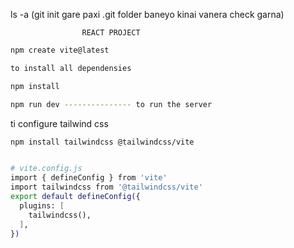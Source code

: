 ls -a (git init gare paxi .git folder baneyo kinai vanera check garna)

                    REACT PROJECT   
```bash
npm create vite@latest

to install all dependensies

npm install

npm run dev --------------- to run the server 

```

ti configure tailwind css

```bash
npm install tailwindcss @tailwindcss/vite


# vite.config.js
import { defineConfig } from 'vite'
import tailwindcss from '@tailwindcss/vite'
export default defineConfig({
  plugins: [
    tailwindcss(),
  ],
})

```
